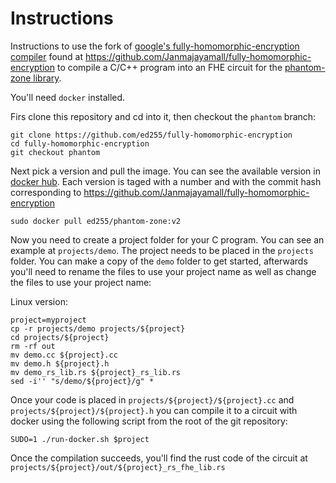 # Instructions

Instructions to use the fork of [google's fully-homomorphic-encryption
compiler](https://github.com/google/fully-homomorphic-encryption) found at
https://github.com/Janmajayamall/fully-homomorphic-encryption to compile a
C/C++ program into an FHE circuit for the [phantom-zone
library](https://github.com/gausslabs/phantom-zone).

You'll need `docker` installed.

Firs clone this repository and cd into it, then checkout the `phantom` branch:
```
git clone https://github.com/ed255/fully-homomorphic-encryption
cd fully-homomorphic-encryption
git checkout phantom
```

Next pick a version and pull the image.  You can see the available version in
[docker
hub](https://hub.docker.com/repository/docker/ed255/phantom-zone/general).  Each version is taged with a number and with the commit hash corresponding to https://github.com/Janmajayamall/fully-homomorphic-encryption

```
sudo docker pull ed255/phantom-zone:v2
```

Now you need to create a project folder for your C program.  You can see an
example at `projects/demo`.  The project needs to be placed in the `projects`
folder.  You can make a copy of the `demo` folder to get started, afterwards
you'll need to rename the files to use your project name as well as change the
files to use your project name:

Linux version:
```
project=myproject
cp -r projects/demo projects/${project}
cd projects/${project}
rm -rf out
mv demo.cc ${project}.cc
mv demo.h ${project}.h
mv demo_rs_lib.rs ${project}_rs_lib.rs
sed -i'' "s/demo/${project}/g" *
```

Once your code is placed in `projects/${project}/${project}.cc` and
`projects/${project}/${project}.h` you can compile it to a circuit with docker
using the following script from the root of the git repository:
```
SUDO=1 ./run-docker.sh $project
```

Once the compilation succeeds, you'll find the rust code of the circuit at `projects/${project}/out/${project}_rs_fhe_lib.rs`


